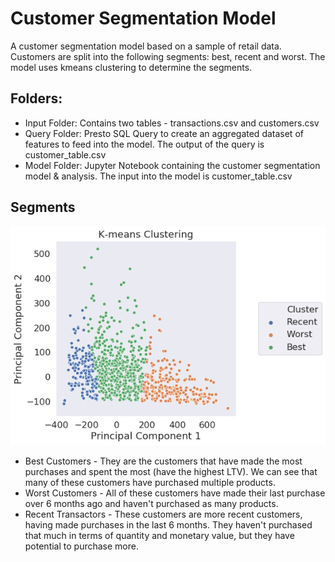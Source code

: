 # Customer Segmentation Model
A customer segmentation model based on a sample of retail data. Customers are split into the following segments: best, recent and worst. The model uses kmeans clustering to determine the segments.

## Folders:
* Input Folder: Contains two tables - transactions.csv and customers.csv
* Query Folder: Presto SQL Query to create an aggregated dataset of features to feed into the model. The output of the query is customer_table.csv
* Model Folder: Jupyter Notebook containing the customer segmentation model & analysis. The input into the model is customer_table.csv


## Segments
![alt text](https://github.com/anubha820/Customer-Segmentation/blob/master/Model/clusters.png)
* Best Customers - They are the customers that have made the most purchases and spent the most (have the highest LTV). We can see that many of these customers have purchased multiple products.
* Worst Customers - All of these customers have made their last purchase over 6 months ago and haven't purchased as many products.
* Recent Transactors  - These customers are more recent customers, having made purchases in the last 6 months. They haven't purchased that much in terms of quantity and monetary value, but they have potential to purchase more.
